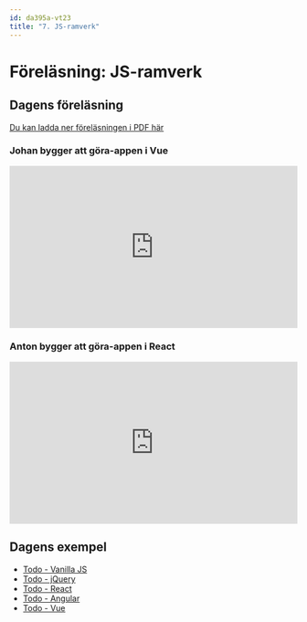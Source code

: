 ```yaml
---
id: da395a-vt23
title: "7. JS-ramverk"
---
```


# Föreläsning: JS-ramverk

## Dagens föreläsning

[Du kan ladda ner föreläsningen i PDF här](../../assets/pdf/JavaScript-Ramverk-da395a.pdf)

### Johan bygger att göra-appen i Vue

<div class="video-frame">
    <div style="left: 0; width: 100%; height: 0; position: relative; padding-bottom: 56.25%;"><iframe src="https://www.youtube.com/embed/brJVt6flYVM" style="border: 0; top: 0; left: 0; width: 100%; height: 100%; position: absolute;" allow="accelerometer; autoplay; clipboard-write; encrypted-media; gyroscope; picture-in-picture; web-share" allowfullscreen scrolling="no" allow="encrypted-media; accelerometer; clipboard-write; gyroscope; picture-in-picture"></iframe></div>
</div>

### Anton bygger att göra-appen i React

<div class="video-frame">
    <div style="left: 0; width: 100%; height: 0; position: relative; padding-bottom: 56.25%;"><iframe src="https://www.youtube.com/embed/IpqiPLwPHbQ?rel=0" style="border: 0; top: 0; left: 0; width: 100%; height: 100%; position: absolute;" allowfullscreen scrolling="no" allow="encrypted-media; accelerometer; clipboard-write; gyroscope; picture-in-picture"></iframe></div>
</div>

## Dagens exempel

- [Todo - Vanilla JS](../../assets/kod/todo-vanillajs.zip)
- [Todo - jQuery](../../assets/kod/todo-jquery.zip)
- [Todo - React](../../assets/kod/todo-react.zip)
- [Todo - Angular](../../assets/kod/todo-angular.zip)
- [Todo - Vue](../../assets/kod/todo-vue.zip)

